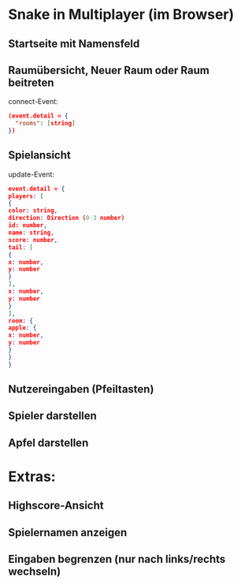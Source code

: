 # Snake in Multiplayer (im Browser)

## Startseite mit Namensfeld

## Raumübersicht, Neuer Raum oder Raum beitreten

connect-Event:

```json
(event.detail = {
  "rooms": [string]
})
```

## Spielansicht

update-Event:

```json
event.detail = {
players: [
{
color: string,
direction: Direction (0-3 number)
id: number,
name: string,
score: number,
tail: [
{
x: number,
y: number
}
],
x: number,
y: number
}
],
room: {
apple: {
x: number,
y: number
}
}
}
```

## Nutzereingaben (Pfeiltasten)

## Spieler darstellen

## Apfel darstellen

# Extras:

## Highscore-Ansicht

## Spielernamen anzeigen

## Eingaben begrenzen (nur nach links/rechts wechseln)

```

```
